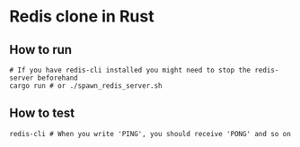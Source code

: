 # Redis clone in Rust
## How to run
```
# If you have redis-cli installed you might need to stop the redis-server beforehand
cargo run # or ./spawn_redis_server.sh
```
## How to test
```
redis-cli # When you write 'PING', you should receive 'PONG' and so on
```
